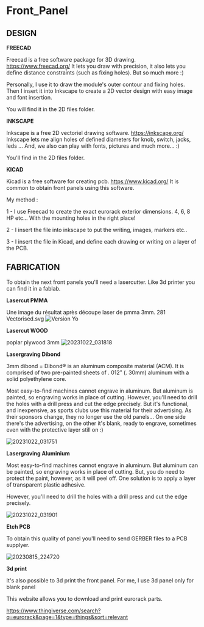 # Front_Panel

## DESIGN

**FREECAD**

Freecad is a free software package for 3D drawing. https://www.freecad.org/
It lets you draw with precision, it also lets you define distance constraints (such as fixing holes).
But so much more :)

Personally, I use it to draw the module's outer contour and fixing holes.
Then I insert it into Inkscape to create a 2D vector design with easy image and font insertion.

You will find it in the 2D files folder.

**INKSCAPE**

Inkscape is a free 2D vectoriel drawing software. https://inkscape.org/
Inkscape lets me align holes of defined diameters for knob, switch, jacks, leds ... And, we also can play with fonts, pictures and much more... :)

You'll find in the 2D files folder.

**KICAD**

Kicad is a free software for creating pcb. https://www.kicad.org/
It is common to obtain front panels using this software.

My method :

1 - I use Freecad to create the exact eurorack exterior dimensions.
4, 6, 8 HP etc... With the mounting holes in the right place!

2 - I insert the file into inkscape to put the writing, images, markers etc..

3 - I insert the file in Kicad, and define each drawing or writing on a layer of the PCB.

## FABRICATION

To obtain the next front panels you'll need a lasercutter. Like 3d printer you can find it in a fablab.


**Lasercut PMMA**

Une image du résultat après découpe laser de pmma 3mm.
281 Vectorised.svg
![Version Yo](https://github.com/dubhalley/Front-Panel-Design/assets/5200123/9afeab42-3bba-4435-a73a-69320368a6ac)

**Lasercut WOOD**

poplar plywood 3mm
![20231022_031818](https://github.com/dubhalley/Front_Panel/assets/5200123/42a2a4c8-7f73-41eb-99fb-0a15c315d91e)

**Lasergraving Dibond**

3mm dibond = Dibond® is an aluminum composite material (ACM). It is comprised of two pre-painted sheets of . 012″ (. 30mm) aluminum with a solid polyethylene core.

Most easy-to-find machines cannot engrave in aluminum.
But aluminum is painted, so engraving works in place of cutting.
However, you'll need to drill the holes with a drill press and cut the edge precisely.
But it's functional, and inexpensive, as sports clubs use this material for their advertising.
As their sponsors change, they no longer use the old panels...
On one side there's the advertising, on the other it's blank, ready to engrave, sometimes even with the protective layer still on :)

![20231022_031751](https://github.com/dubhalley/Front_Panel/assets/5200123/f7e0ac26-f45a-4690-843e-fabc765c8d43)

**Lasergraving Aluminium**

Most easy-to-find machines cannot engrave in aluminum.
But aluminum can be painted, so engraving works in place of cutting.
But, you do need to protect the paint, however, as it will peel off. One solution is to apply a layer of transparent plastic adhesive.

However, you'll need to drill the holes with a drill press and cut the edge precisely.

![20231022_031901](https://github.com/dubhalley/Front_Panel/assets/5200123/5fef2b30-f85d-48d1-b69e-24e8ee9fab3c)


**Etch PCB**

To obtain this quality of panel you'll need to send GERBER files to a PCB supplyer. 

![20230815_224720](https://github.com/dubhalley/Front_Panel/assets/5200123/90b811dc-ec50-4405-8388-7b0f4d013861)

**3d print**

It's also possible to 3d print the front panel. 
For me, I use 3d panel only for blank panel

This website allows you to download and print eurorack parts. 

https://www.thingiverse.com/search?q=eurorack&page=1&type=things&sort=relevant
